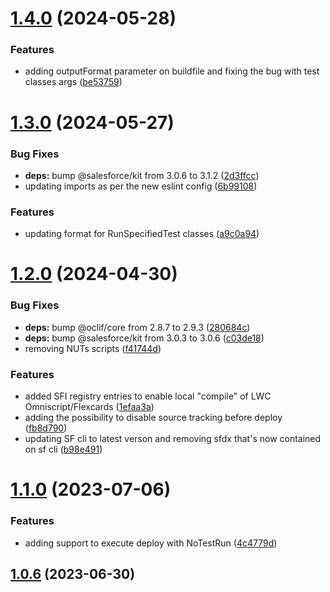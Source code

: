 # [1.4.0](https://github.com/tiagonnascimento/sf-orgdevmode-builds/compare/1.3.0...1.4.0) (2024-05-28)


### Features

* adding outputFormat parameter on buildfile and fixing the bug with test classes args ([be53759](https://github.com/tiagonnascimento/sf-orgdevmode-builds/commit/be53759e546f088e0ecd64c47b42e71c00e4422c))



# [1.3.0](https://github.com/tiagonnascimento/sf-orgdevmode-builds/compare/1.2.0...1.3.0) (2024-05-27)


### Bug Fixes

* **deps:** bump @salesforce/kit from 3.0.6 to 3.1.2 ([2d3ffcc](https://github.com/tiagonnascimento/sf-orgdevmode-builds/commit/2d3ffcca8c79009c7168877963d8b594cca18807))
* updating imports as per the new eslint config ([6b99108](https://github.com/tiagonnascimento/sf-orgdevmode-builds/commit/6b9910813434235927c17cfab12ede08d5aca03e))


### Features

* updating format for RunSpecifiedTest classes ([a9c0a94](https://github.com/tiagonnascimento/sf-orgdevmode-builds/commit/a9c0a94eefc46d9b73d3aa3c51d4f88dc1d85e96))



# [1.2.0](https://github.com/tiagonnascimento/sf-orgdevmode-builds/compare/1.1.0...1.2.0) (2024-04-30)


### Bug Fixes

* **deps:** bump @oclif/core from 2.8.7 to 2.9.3 ([280684c](https://github.com/tiagonnascimento/sf-orgdevmode-builds/commit/280684c1c523a9fcb66a4f12bada32ca45b2e938))
* **deps:** bump @salesforce/kit from 3.0.3 to 3.0.6 ([c03de18](https://github.com/tiagonnascimento/sf-orgdevmode-builds/commit/c03de189d0ad19fed72d38880446b5ffb63aed18))
* removing NUTs scripts ([f41744d](https://github.com/tiagonnascimento/sf-orgdevmode-builds/commit/f41744d0e506656b814d8c7aa901e7301849a9c0))


### Features

* added SFI registry entries to enable local "compile" of LWC Omniscript/Flexcards ([1efaa3a](https://github.com/tiagonnascimento/sf-orgdevmode-builds/commit/1efaa3afada38ba5a46ddf6019107d350f500736))
* adding the possibility to disable source tracking before deploy ([fb8d790](https://github.com/tiagonnascimento/sf-orgdevmode-builds/commit/fb8d790dac6969f3de7e17d5d2a18b93f00fd476))
* updating SF cli to latest verson and removing sfdx that's now contained on sf cli ([b98e491](https://github.com/tiagonnascimento/sf-orgdevmode-builds/commit/b98e4913597ce14c9ff4bdeaa6058d79d4bdcaff))



# [1.1.0](https://github.com/tiagonnascimento/sf-orgdevmode-builds/compare/1.0.6...1.1.0) (2023-07-06)


### Features

* adding support to execute deploy with NoTestRun ([4c4779d](https://github.com/tiagonnascimento/sf-orgdevmode-builds/commit/4c4779df5771016a89ce06b71ca985c287cdc577))



## [1.0.6](https://github.com/tiagonnascimento/sf-orgdevmode-builds/compare/1.0.5...1.0.6) (2023-06-30)




